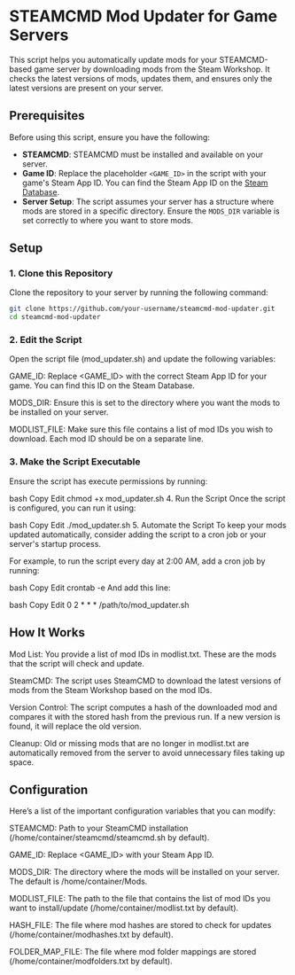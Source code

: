 # STEAMCMD Mod Updater for Game Servers

This script helps you automatically update mods for your STEAMCMD-based game server by downloading mods from the Steam Workshop. It checks the latest versions of mods, updates them, and ensures only the latest versions are present on your server.

## Prerequisites

Before using this script, ensure you have the following:

- **STEAMCMD**: STEAMCMD must be installed and available on your server.
- **Game ID**: Replace the placeholder `<GAME_ID>` in the script with your game's Steam App ID. You can find the Steam App ID on the [Steam Database](https://steamdb.info/).
- **Server Setup**: The script assumes your server has a structure where mods are stored in a specific directory. Ensure the `MODS_DIR` variable is set correctly to where you want to store mods.

## Setup

### 1. Clone this Repository

Clone the repository to your server by running the following command:

```bash
git clone https://github.com/your-username/steamcmd-mod-updater.git
cd steamcmd-mod-updater
```

### 2. Edit the Script
Open the script file (mod_updater.sh) and update the following variables:

GAME_ID: Replace <GAME_ID> with the correct Steam App ID for your game. You can find this ID on the Steam Database.

MODS_DIR: Ensure this is set to the directory where you want the mods to be installed on your server.

MODLIST_FILE: Make sure this file contains a list of mod IDs you wish to download. Each mod ID should be on a separate line.

### 3. Make the Script Executable
Ensure the script has execute permissions by running:

bash
Copy
Edit
chmod +x mod_updater.sh
4. Run the Script
Once the script is configured, you can run it using:

bash
Copy
Edit
./mod_updater.sh
5. Automate the Script
To keep your mods updated automatically, consider adding the script to a cron job or your server's startup process.

For example, to run the script every day at 2:00 AM, add a cron job by running:

bash
Copy
Edit
crontab -e
And add this line:

bash
Copy
Edit
0 2 * * * /path/to/mod_updater.sh

## How It Works
Mod List: You provide a list of mod IDs in modlist.txt. These are the mods that the script will check and update.

SteamCMD: The script uses SteamCMD to download the latest versions of mods from the Steam Workshop based on the mod IDs.

Version Control: The script computes a hash of the downloaded mod and compares it with the stored hash from the previous run. If a new version is found, it will replace the old version.

Cleanup: Old or missing mods that are no longer in modlist.txt are automatically removed from the server to avoid unnecessary files taking up space.

## Configuration
Here’s a list of the important configuration variables that you can modify:

STEAMCMD: Path to your SteamCMD installation (/home/container/steamcmd/steamcmd.sh by default).

GAME_ID: Replace <GAME_ID> with your Steam App ID.

MODS_DIR: The directory where the mods will be installed on your server. The default is /home/container/Mods.

MODLIST_FILE: The path to the file that contains the list of mod IDs you want to install/update (/home/container/modlist.txt by default).

HASH_FILE: The file where mod hashes are stored to check for updates (/home/container/modhashes.txt by default).

FOLDER_MAP_FILE: The file where mod folder mappings are stored (/home/container/modfolders.txt by default).
